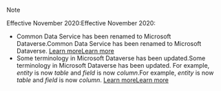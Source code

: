 > [!NOTE]
> <span data-ttu-id="a88f0-101">Effective November 2020:</span><span class="sxs-lookup"><span data-stu-id="a88f0-101">Effective November 2020:</span></span>
> - <span data-ttu-id="a88f0-102">Common Data Service has been renamed to Microsoft Dataverse.</span><span class="sxs-lookup"><span data-stu-id="a88f0-102">Common Data Service has been renamed to Microsoft Dataverse.</span></span> [<span data-ttu-id="a88f0-103">Learn more</span><span class="sxs-lookup"><span data-stu-id="a88f0-103">Learn more</span></span>](https://aka.ms/PAuAppBlog)
> - <span data-ttu-id="a88f0-104">Some terminology in Microsoft Dataverse has been updated.</span><span class="sxs-lookup"><span data-stu-id="a88f0-104">Some terminology in Microsoft Dataverse has been updated.</span></span> <span data-ttu-id="a88f0-105">For example, *entity* is now *table* and *field* is now *column*.</span><span class="sxs-lookup"><span data-stu-id="a88f0-105">For example, *entity* is now *table* and *field* is now *column*.</span></span> [<span data-ttu-id="a88f0-106">Learn more</span><span class="sxs-lookup"><span data-stu-id="a88f0-106">Learn more</span></span>](https://go.microsoft.com/fwlink/?linkid=2147247)